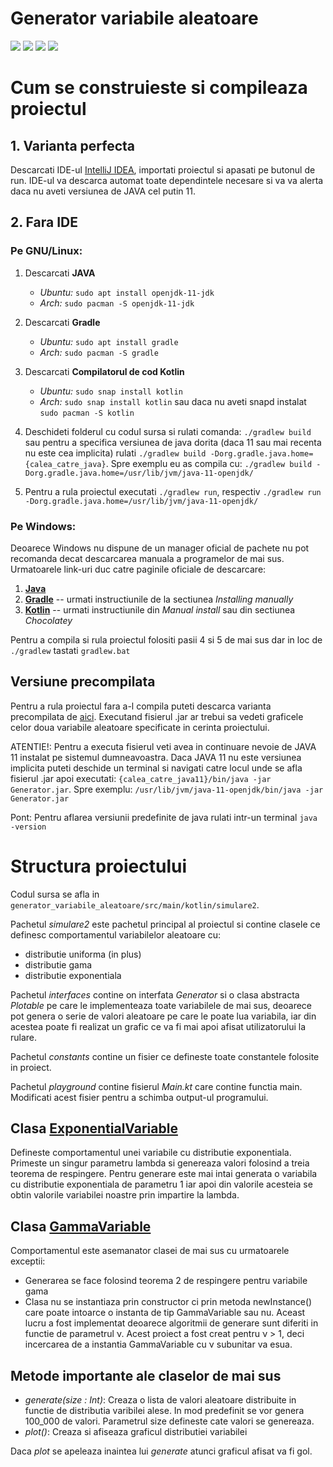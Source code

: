 # Generator variabile aleatoare

![](https://img.shields.io/badge/Let's%20Plot-1.3.1-blueviolet)
![](https://img.shields.io/badge/Java-11-red)
![](https://img.shields.io/badge/Gradle-6.3-blue)
![](https://img.shields.io/badge/Kotlin-1.3.71-orange)

# Cum se construieste si compileaza proiectul

## 1. Varianta perfecta
Descarcati IDE-ul [IntelliJ IDEA](https://www.jetbrains.com/idea/download/), importati proiectul si apasati pe butonul de run. IDE-ul va descarca automat toate dependintele necesare si va va alerta daca nu aveti versiunea de JAVA cel putin 11.

## 2. Fara IDE

### Pe GNU/Linux:

1. Descarcati **JAVA**
   - *Ubuntu:* `sudo apt install openjdk-11-jdk`
   - *Arch:* `sudo pacman -S openjdk-11-jdk`

2. Descarcati **Gradle**
   - *Ubuntu:* `sudo apt install gradle`
   - *Arch:* `sudo pacman -S gradle`

3. Descarcati **Compilatorul de cod Kotlin**
   - *Ubuntu:* `sudo snap install kotlin`
   - *Arch:* `sudo snap install kotlin` sau daca nu aveti snapd instalat `sudo pacman -S kotlin`

4. Deschideti folderul cu codul sursa si rulati comanda: `./gradlew build` sau pentru a specifica versiunea de java dorita (daca 11 sau mai recenta nu este cea implicita) rulati `./gradlew build -Dorg.gradle.java.home={calea_catre_java}`. Spre exemplu eu as compila cu: `./gradlew build -Dorg.gradle.java.home=/usr/lib/jvm/java-11-openjdk/`

5. Pentru a rula proiectul executati `./gradlew run`, respectiv `./gradlew run -Dorg.gradle.java.home=/usr/lib/jvm/java-11-openjdk/`

### Pe Windows:

Deoarece Windows nu dispune de un manager oficial de pachete nu pot recomanda decat descarcarea manuala a programelor de mai sus. Urmatoarele link-uri duc catre paginile oficiale de descarcare:

1. [**Java**](https://adoptopenjdk.net/?variant=openjdk11&jvmVariant=hotspot)
2. [**Gradle**](https://gradle.org/install/) -- urmati instructiunile de la sectiunea *Installing manually*
3. [**Kotlin**](https://kotlinlang.org/docs/tutorials/command-line.html) -- urmati instructiunile din *Manual install* sau din sectiunea *Chocolatey*

Pentru a compila si rula proiectul folositi pasii 4 si 5 de mai sus dar in loc de `./gradlew` tastati `gradlew.bat`

## Versiune precompilata
Pentru a rula proiectul fara a-l compila puteti descarca varianta precompilata de [aici](https://github.com/alexandru-balan/generator_variabile_aleatoare/releases/tag/2020.alpha.2). Executand fisierul .jar ar trebui sa vedeti graficele celor doua variabile aleatoare specificate in cerinta proiectului.

ATENTIE!: Pentru a executa fisierul veti avea in continuare nevoie de JAVA 11 instalat pe sistemul dumneavoastra. Daca JAVA 11 nu este versiunea implicita puteti deschide un terminal si navigati catre locul unde se afla fisierul .jar apoi executati: `{calea_catre_java11}/bin/java -jar Generator.jar`. Spre exemplu:  `/usr/lib/jvm/java-11-openjdk/bin/java -jar Generator.jar`

Pont: Pentru aflarea versiunii predefinite de java rulati intr-un terminal `java -version`

# Structura proiectului

Codul sursa se afla in `generator_variabile_aleatoare/src/main/kotlin/simulare2`.

Pachetul *simulare2* este pachetul principal al proiectul si contine clasele ce definesc comportamentul variabilelor aleatoare cu:
- distributie uniforma (in plus)
- distributie gama
- distributie exponentiala

Pachetul *interfaces* contine on interfata *Generator* si o clasa abstracta *Plotable* pe care le implementeaza toate variabilele de mai sus, deoarece pot genera o serie de valori aleatoare pe care le poate lua variabila, iar din acestea poate fi realizat un grafic ce va fi mai apoi afisat utilizatorului la rulare.

Pachetul *constants* contine un fisier ce defineste toate constantele folosite in proiect.

Pachetul *playground* contine fisierul *Main.kt* care contine functia main. Modificati acest fisier pentru a schimba output-ul programului.

## Clasa [ExponentialVariable](https://github.com/alexandru-balan/generator_variabile_aleatoare/blob/master/src/main/kotlin/simulare2/ExponentialVariable.kt)

Defineste comportamentul unei variabile cu distributie exponentiala. Primeste un singur parametru lambda si genereaza valori folosind a treia teorema de respingere. Pentru generare este mai intai generata o variabila cu distributie exponentiala de parametru 1 iar apoi din valorile acesteia se obtin valorile variabilei noastre prin impartire la lambda.

## Clasa [GammaVariable](https://github.com/alexandru-balan/generator_variabile_aleatoare/blob/master/src/main/kotlin/simulare2/GammaVariable.kt)

Comportamentul este asemanator clasei de mai sus cu urmatoarele exceptii:
- Generarea se face folosind teorema 2 de respingere pentru variabile gama
- Clasa nu se instantiaza prin constructor ci prin metoda newInstance() care poate intoarce o instanta de tip GammaVariable sau nu. Aceast lucru a fost implementat deoarece algoritmii de generare sunt diferiti in functie de parametrul ν. Acest proiect a fost creat pentru ν > 1, deci incercarea de a instantia GammaVariable cu ν subunitar va esua.

## Metode importante ale claselor de mai sus

- *generate(size : Int)*: Creaza o lista de valori aleatoare distribuite in functie de distributia varibilei alese. In mod predefinit se vor genera 100_000 de valori. Parametrul size defineste cate valori se genereaza.
- *plot()*: Creaza si afiseaza graficul distributiei variabilei

Daca *plot* se apeleaza inaintea lui *generate* atunci graficul afisat va fi gol.
